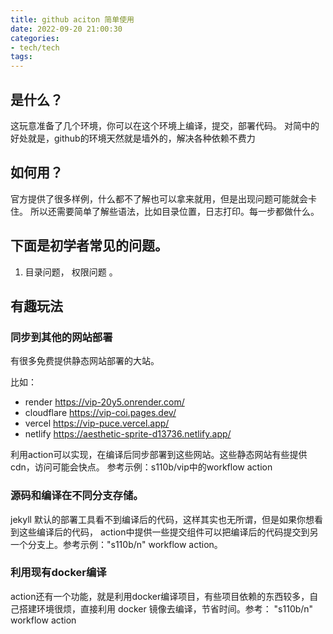 ```yaml
---
title: github aciton 简单使用
date: 2022-09-20 21:00:30
categories:
- tech/tech
tags:
---
```


## 是什么？
这玩意准备了几个环境，你可以在这个环境上编译，提交，部署代码。
对简中的好处就是，github的环境天然就是墙外的，解决各种依赖不费力

## 如何用？
官方提供了很多样例，什么都不了解也可以拿来就用，但是出现问题可能就会卡住。
所以还需要简单了解些语法，比如目录位置，日志打印。每一步都做什么。

## 下面是初学者常见的问题。

1. 目录问题， 权限问题 。

## 有趣玩法

###  同步到其他的网站部署
有很多免费提供静态网站部署的大站。

比如：

* render       https://vip-20y5.onrender.com/
* cloudflare   https://vip-coi.pages.dev/
* vercel       https://vip-puce.vercel.app/
* netlify      https://aesthetic-sprite-d13736.netlify.app/

利用action可以实现，在编译后同步部署到这些网站。这些静态网站有些提供cdn，访问可能会快点。
参考示例：s110b/vip中的workflow action


### 源码和编译在不同分支存储。

jekyll 默认的部署工具看不到编译后的代码，这样其实也无所谓，但是如果你想看到这些编译后的代码，
action中提供一些提交组件可以把编译后的代码提交到另一个分支上。参考示例："s110b/n" workflow action。

###  利用现有docker编译

action还有一个功能，就是利用docker编译项目，有些项目依赖的东西较多，自己搭建环境很烦，直接利用
docker 镜像去编译，节省时间。参考： "s110b/n" workflow action 

